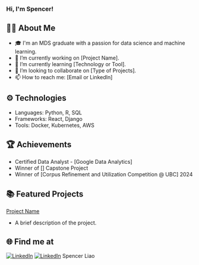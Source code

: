 ### Hi, I'm Spencer!

## 👨‍💻 About Me
- 🎓 I'm an MDS graduate with a passion for data science and machine learning.
- 🔭 I’m currently working on [Project Name].
- 🌱 I’m currently learning [Technology or Tool].
- 👯 I’m looking to collaborate on [Type of Projects].
- 📫 How to reach me: [Email or LinkedIn]

## ⚙️ Technologies
- Languages: Python, R, SQL
- Frameworks: React, Django
- Tools: Docker, Kubernetes, AWS

## 🏆 Achievements
- Certified Data Analyst - [Google Data Analytics]
- Winner of [] Capstone Project
- Winner of [Corpus Refinement and Utilization Competition @ UBC] 2024

## 📚 Featured Projects

[Project Name](link-to-repository)
* A brief description of the project.


## 🌐 Find me at
[![LinkedIn](https://img.shields.io/badge/LinkedIn-0077B5?style=flat&logo=linkedin&logoColor=white)]([your-linkedin-url](https://www.linkedin.com/in/sfliao/))
[![LinkedIn](https://img.shields.io/badge/LinkedIn-0077B5?style=flat&logo=linkedin&logoColor=white)](https://www.linkedin.com/in/sfliao/) Spencer Liao

